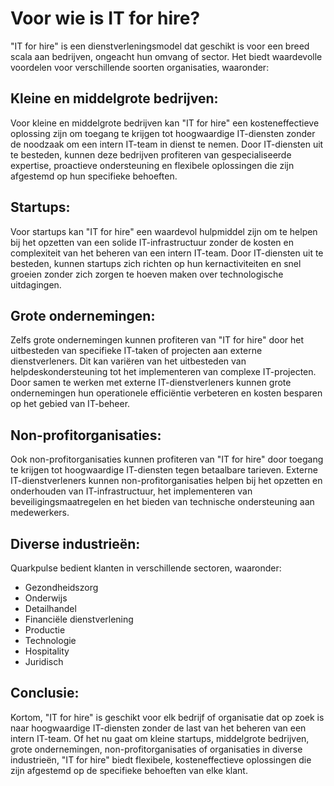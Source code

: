# Voor wie is IT for hire?

"IT for hire" is een dienstverleningsmodel dat geschikt is voor een breed scala aan bedrijven, ongeacht hun omvang of sector. Het biedt waardevolle voordelen voor verschillende soorten organisaties, waaronder:

## Kleine en middelgrote bedrijven:

Voor kleine en middelgrote bedrijven kan "IT for hire" een kosteneffectieve oplossing zijn om toegang te krijgen tot hoogwaardige IT-diensten zonder de noodzaak om een intern IT-team in dienst te nemen. Door IT-diensten uit te besteden, kunnen deze bedrijven profiteren van gespecialiseerde expertise, proactieve ondersteuning en flexibele oplossingen die zijn afgestemd op hun specifieke behoeften.

## Startups:

Voor startups kan "IT for hire" een waardevol hulpmiddel zijn om te helpen bij het opzetten van een solide IT-infrastructuur zonder de kosten en complexiteit van het beheren van een intern IT-team. Door IT-diensten uit te besteden, kunnen startups zich richten op hun kernactiviteiten en snel groeien zonder zich zorgen te hoeven maken over technologische uitdagingen.

## Grote ondernemingen:

Zelfs grote ondernemingen kunnen profiteren van "IT for hire" door het uitbesteden van specifieke IT-taken of projecten aan externe dienstverleners. Dit kan variëren van het uitbesteden van helpdeskondersteuning tot het implementeren van complexe IT-projecten. Door samen te werken met externe IT-dienstverleners kunnen grote ondernemingen hun operationele efficiëntie verbeteren en kosten besparen op het gebied van IT-beheer.

## Non-profitorganisaties:

Ook non-profitorganisaties kunnen profiteren van "IT for hire" door toegang te krijgen tot hoogwaardige IT-diensten tegen betaalbare tarieven. Externe IT-dienstverleners kunnen non-profitorganisaties helpen bij het opzetten en onderhouden van IT-infrastructuur, het implementeren van beveiligingsmaatregelen en het bieden van technische ondersteuning aan medewerkers.

## Diverse industrieën:

Quarkpulse bedient klanten in verschillende sectoren, waaronder:

- Gezondheidszorg
- Onderwijs
- Detailhandel
- Financiële dienstverlening
- Productie
- Technologie
- Hospitality
- Juridisch

## Conclusie:

Kortom, "IT for hire" is geschikt voor elk bedrijf of organisatie dat op zoek is naar hoogwaardige IT-diensten zonder de last van het beheren van een intern IT-team. Of het nu gaat om kleine startups, middelgrote bedrijven, grote ondernemingen, non-profitorganisaties of organisaties in diverse industrieën, "IT for hire" biedt flexibele, kosteneffectieve oplossingen die zijn afgestemd op de specifieke behoeften van elke klant.


